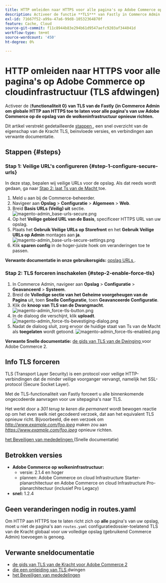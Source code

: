 ```yaml
---
title: HTTP omleiden naar HTTPS voor alle pagina's op Adobe Commerce op cloudinfrastructuur (TLS afdwingen)
description: Activeer de functie **TLS*** van Fastly in Commerce Admin om de globale omleiding van HTTP naar HTTPS voor alle pagina's van uw Adobe Commerce in de opslag van de wolkeninfrastructuur toe te laten.
exl-id: 71667f52-a99a-47a6-99d8-10532364870f
feature: Cache, Cloud
source-git-commit: f11c8944b83e294b61d9547aefc9203af344041d
workflow-type: tm+mt
source-wordcount: '450'
ht-degree: 0%

---
```


# HTTP omleiden naar HTTPS voor alle pagina&#39;s op Adobe Commerce op cloudinfrastructuur (TLS afdwingen)

Activeer de {**functionaliteit 0} van TLS van de Fastly {in Commerce Admin om globale HTTP aan HTTPS toe te laten voor alle pagina&#39;s van uw Adobe Commerce op de opslag van de wolkeninfrastructuur opnieuw richten.**

Dit artikel verstrekt gedetailleerde [ stappen ](#steps), een snel overzicht van de eigenschap van de Kracht TLS, beïnvloede versies, en verbindingen aan verwante documentatie.

## Stappen {#steps}

### Stap 1: Veilige URL&#39;s configureren {#step-1-configure-secure-urls}

In deze stap, bepalen wij veilige URLs voor de opslag. Als dat reeds wordt gedaan, ga naar [ Stap 2: laat Ts van de Macht ](#step-2-enable-force-tls) toe.

1. Meld u aan bij de Commerce-beheerder.
1. Navigeer aan **Opslag** > **Configuratie** > **Algemeen** > **Web**.
1. Breid **Basis URLs (Veilig) uit** sectie.    ![ magento-admin_base-urls-secure.png ](assets/magento-admin_base-urls-secure.png)
1. Op het **Veilige gebied URL van de Basis**, specificeer HTTPS URL van uw opslag.
1. Plaats het **Gebruik Veilige URLs op Storefront** en het **Gebruik Veilige URLs op Admin** montages aan **ja**.    ![ magento-admin_base-urls-secure-settings.png ](assets/magento-admin_base-urls-secure-settings.png)
1. Klik **sparen config** in de hoger-juiste hoek om veranderingen toe te passen.

**Verwante documentatie in onze gebruikersgids:**   [ opslag URLs ](https://docs.magento.com/m2/ee/user_guide/stores/store-urls.html).

### Stap 2: TLS forceren inschakelen {#step-2-enable-force-tls}

1. In Commerce Admin, navigeer aan **Opslag** > **Configuratie** > **Geavanceerd** > **Systeem**.
1. Breid de **Volledige sectie van het Geheime voorgeheugen van de Pagina** uit, toen **Snelle Configuratie**, toen **Geavanceerde Configuratie**.
1. Klik de **knoop van TLS van de Dwangmacht**.    ![ magento-admin_force-tls-button.png ](assets/magento-admin_force-tls-button.png)
1. In de dialoog die verschijnt, klik **uploadt**.    ![ magento-admin_force-tls-bevestiging-dialog.png ](assets/magento-admin_force-tls-confirmation-dialog.png)
1. Nadat de dialoog sluit, zorg ervoor de huidige staat van Ts van de Macht als **toegelaten** wordt getoond.    ![ magento-admin_force-tls-enabled.png ](assets/magento-admin_force-tls-enabled.png)

**Verwante Snelle documentatie:**   [ de gids van TLS van de Dwinging ](https://github.com/fastly/fastly-magento2/blob/master/Documentation/Guides/FORCE-TLS.md) voor Adobe Commerce 2.

## Info TLS forceren

TLS (Transport Layer Security) is een protocol voor veilige HTTP-verbindingen dat de minder veilige voorganger vervangt, namelijk het SSL-protocol (Secure Socket Layer).

Met de TLS-functionaliteit van Fastly forceert u alle binnenkomende ongecodeerde aanvragen voor uw sitepagina&#39;s naar TLS.

>>
Het werkt door a *301 terug te keren die permanent* wordt bewogen reactie op om het even welk niet gecodeerd verzoek, dat aan het equivalent TLS opnieuw richt. Bijvoorbeeld, die een verzoek om *http://www.example.com/foo.jpeg* maken zou aan *https://www.example.com/foo.jpeg* opnieuw richten.

[ het Beveiligen van mededelingen ](https://docs.fastly.com/guides/securing-communications/) (Snelle documentatie)

## Betrokken versies

* **Adobe Commerce op wolkeninfrastructuur:**
   * versie: 2.1.4 en hoger
   * plannen: Adobe Commerce on cloud Infrastructure Starter-planarchitectuur en Adobe Commerce on cloud Infrastructure Pro-planarchitectuur (inclusief Pro Legacy)
* **snel:** 1.2.4

## Geen veranderingen nodig in routes.yaml

Om HTTP aan HTTPS toe te laten richt zich op **alle** pagina&#39;s van uw opslag, moet u niet de pagina&#39;s aan `routes.yaml` configuratiedossier-toelatend TLS van de Kracht globaal voor uw volledige opslag (gebruikend Commerce Admin) toevoegen is genoeg.

## Verwante sneldocumentatie

* [ de gids van TLS van de Kracht voor Adobe Commerce 2 ](https://github.com/fastly/fastly-magento2/blob/master/Documentation/Guides/FORCE-TLS.md)
* [ die een omleiding van TLS ](https://docs.fastly.com/guides/securing-communications/forcing-a-tls-redirect) dwingen
* [ het Beveiligen van mededelingen ](https://docs.fastly.com/guides/securing-communications/)
